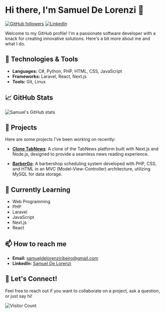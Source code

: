 # Hi there, I'm Samuel De Lorenzi 👋

[![GitHub followers](https://img.shields.io/github/followers/samueldelorenzi?style=social)](https://github.com/samueldelorenzi?tab=followers)
[![LinkedIn](https://img.shields.io/badge/LinkedIn-Connect-blue)](https://www.linkedin.com/in/samueldelorenzi/)

Welcome to my GitHub profile! I'm a passionate software developer with a knack for creating innovative solutions. Here's a bit more about me and what I do.

## 🔧 Technologies & Tools
- **Languages:** C#, Python, PHP, HTML, CSS, JavaScript
- **Frameworks:** Laravel, React, Next.js
- **Tools:** Git, Linux

## 📈 GitHub Stats
![Samuel's GitHub stats](https://github-readme-stats.vercel.app/api?username=samueldelorenzi&show_icons=true&theme=dracula)

## 💼 Projects
Here are some projects I've been working on recently:

- [**Clone TabNews**](https://github.com/samueldelorenzi/clone-tabnews):
  A clone of the TabNews platform built with Next.js and Node.js, designed to provide a seamless news reading experience.

- [**BarberGo**](https://github.com/samueldelorenzi/barbergo):
  A barbershop scheduling system developed with PHP, CSS, and HTML in an MVC (Model-View-Controller) architecture, utilizing MySQL for data storage.

## 🌱 Currently Learning
- Web Programming
- PHP
- Laravel
- JavaScript
- Next.js
- React

## 📫 How to reach me
- **Email:** samueldelorenziribeiro@gmail.com
- **LinkedIn:** [Samuel De Lorenzi](https://www.linkedin.com/in/samueldelorenzi/)

## 💬 Let's Connect!
Feel free to reach out if you want to collaborate on a project, ask a question, or just say hi!

![Visitor Count](https://profile-counter.glitch.me/samueldelorenzi/count.svg)
